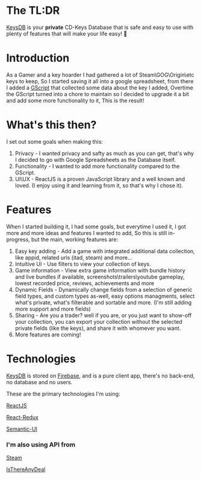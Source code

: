 # The TL:DR
[KeysDB](https://keys-db.web.app/) is your **private** CD-Keys Database that is safe and easy to use with plenty of features that will make your life easy! :clap:

# Introduction

As a Gamer and a key hoarder I had gathered a lot of Steam\GOG\Origin\etc keys to keep,
So I started saving it all into a google spreadsheet, from there I added a [GScript](https://github.com/yotamHak/Steam-Related/wiki/Google-Apps-Script) that collected some data about the key I added,
Overtime the GScript turned into a chore to maintain so I decided to upgrade it a bit and add some more functionality to it,
This is the result!

# What's this then?

I set out some goals when making this:
1. Privacy - I wanted privacy and safty as much as you can get, that's why I decided to go with Google Spreadsheets as the Database itself.
2. Functionality - I wanted to add more functionality compared to the GScript.
3. UI\UX - ReactJS is a proven JavaScript library and a well known and loved. (I enjoy using it and learning from it, so that's why I chose it).

# Features

When I started building it, I had some goals, but everytime I used it, I got more and more ideas and features I wanted to add,
So this is still in-progress, but the main, working features are:
1. Easy key adding - Add a game with integrated additional data collection, like appid, related urls (itad, steam) and more...
2. Intuitive UI - Use filters to view your collection of keys.
3. Game information - View extra game information with bundle history and live bundles if available, screenshots\trailers\youtube gameplay, lowest recorded price, reviews, achievements and more
4. Dynamic Fields - Dynamically change fields from a selection of generic field types, and custom types as-well, easy options managments, select what's private, what's filterable and sortable and more. (I'm still adding more support and more fields)
5. Sharing - Are you a trader? well if you are, or you just want to show-off your collection, you can export your collection without the selected private fields (like the keys), and share it with whomever you want.
6. More features are coming!

# Technologies

[KeysDB](https://keys-db.web.app/) is stored on [Firebase](https://firebase.google.com/), and is a pure client app, there's no back-end, no database and no users.

These are the primary technologies I'm using:

[ReactJS](https://reactjs.org/)

[React-Redux](https://react-redux.js.org/)

[Semantic-UI](https://react.semantic-ui.com/)

### I'm also using API from

[Steam](https://store.steampowered.com/)

[IsThereAnyDeal](https://itad.docs.apiary.io/)